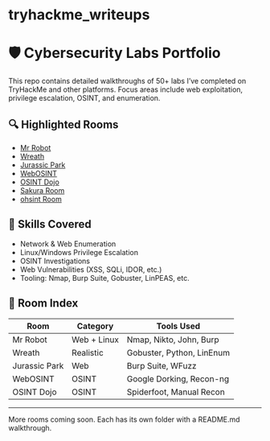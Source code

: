 # tryhackme_writeups
# 🛡️ Cybersecurity Labs Portfolio

This repo contains detailed walkthroughs of 50+ labs I’ve completed on TryHackMe and other platforms. Focus areas include web exploitation, privilege escalation, OSINT, and enumeration.

## 🔍 Highlighted Rooms
- [Mr Robot](./mr_robot/README.md)
- [Wreath](./wreath/README.md)
- [Jurassic Park](./jurassic_park/README.md)
- [WebOSINT](./webosint/README.md)
- [OSINT Dojo](./osintdojo/README.md)
- [Sakura Room](./sakuraroom/README.md)
-  [ohsint Room](./ohsint/README.md)

## 🧠 Skills Covered
- Network & Web Enumeration
- Linux/Windows Privilege Escalation
- OSINT Investigations
- Web Vulnerabilities (XSS, SQLi, IDOR, etc.)
- Tooling: Nmap, Burp Suite, Gobuster, LinPEAS, etc.

## 📂 Room Index

| Room | Category | Tools Used |
|------|----------|------------|
| Mr Robot | Web + Linux | Nmap, Nikto, John, Burp |
| Wreath | Realistic | Gobuster, Python, LinEnum |
| Jurassic Park | Web | Burp Suite, WFuzz |
| WebOSINT | OSINT | Google Dorking, Recon-ng |
| OSINT Dojo | OSINT | Spiderfoot, Manual Recon |

---

More rooms coming soon. Each has its own folder with a README.md walkthrough.
